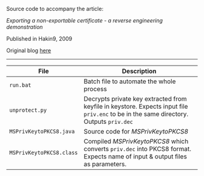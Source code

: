 Source code to accompany the article:

*Exporting a non-exportable certificate - a reverse engineering demonstration*

Published in Hakin9, 2009

Original blog [here](http://thomascannon.net/blog/2009/05/exporting-non-exportable-certificates/)

-----

File | Description
-----|-------------
`run.bat` | Batch file to automate the whole process
`unprotect.py` | Decrypts private key extracted from keyfile in keystore. Expects input file `priv.enc` to be in the same directory. Outputs `priv.dec`
`MSPrivKeytoPKCS8.java` | Source code for *MSPrivKeytoPKCS8*
`MSPrivKeytoPKCS8.class` | Compiled *MSPrivKeytoPKCS8* which converts `priv.dec` into PKCS8 format. Expects name of input & output files as parameters.
